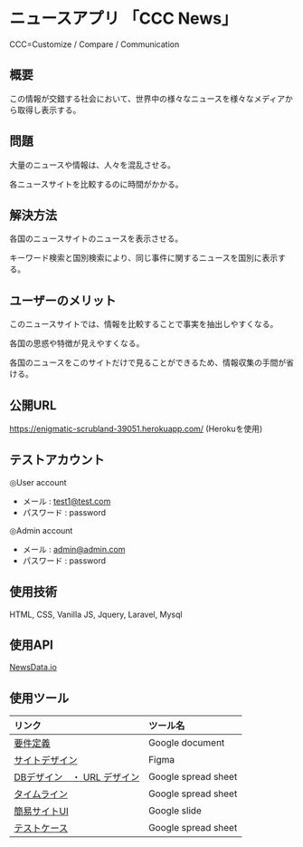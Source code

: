 # ニュースアプリ 「CCC News」
CCC=Customize / Compare / Communication

## 概要
この情報が交錯する社会において、世界中の様々なニュースを様々なメディアから取得し表示する。

## 問題
大量のニュースや情報は、人々を混乱させる。

各ニュースサイトを比較するのに時間がかかる。

## 解決方法
各国のニュースサイトのニュースを表示させる。

キーワード検索と国別検索により、同じ事件に関するニュースを国別に表示する。

## ユーザーのメリット
このニュースサイトでは、情報を比較することで事実を抽出しやすくなる。

各国の思惑や特徴が見えやすくなる。

各国のニュースをこのサイトだけで見ることができるため、情報収集の手間が省ける。

## 公開URL

<a href="https://enigmatic-scrubland-39051.herokuapp.com/" target="_blank"> https://enigmatic-scrubland-39051.herokuapp.com/ </a> (Herokuを使用)

## テストアカウント
◎User account
- メール : test1@test.com
- パスワード : password

◎Admin account
- メール : admin@admin.com
- パスワード : password

## 使用技術
HTML, CSS, Vanilla JS, Jquery, Laravel, Mysql

## 使用API
<a href="https://newsdata.io/" target="_blank"> NewsData.io </a>

## 使用ツール
| リンク | ツール名 |
| :--- | :--- |
| <a href="https://docs.google.com/document/d/1Vc4uAvCYmV-sIGeaUwQM-iwvLnw_xyrxIHZQ5Djuwsk/edit?usp=sharing" target="_blank"> 要件定義 </a>| Google document|
| <a href="https://www.figma.com/file/iJnNgNs5xrwp5EgvpLKXpO/4th_news_app?node-id=0%3A1" target="_blank">サイトデザイン <a/> | Figma |
| <a href="https://docs.google.com/spreadsheets/d/1CpEavljlidOtRxBoHjlzhHW5zaAxxPdA/edit?usp=sharing&ouid=114750385200206495733&rtpof=true&sd=true" target="_blank">DBデザイン　・ URL デザイン </a> | Google spread sheet |
| <a href="https://docs.google.com/spreadsheets/d/1lHM8dscjkFqJFGENI1s-sDoOK9HfapVV/edit?usp=sharing&ouid=114750385200206495733&rtpof=true&sd=true" target="_blank">タイムライン </a>| Google spread sheet|
| <a href="https://docs.google.com/presentation/d/1YqECG12mgv3sbMmF50gKspaJ8whR_LpzSRUvvKEoU1A/edit?usp=sharing" target="_blank"> 簡易サイトUI </a>| Google slide |
| <a href="https://docs.google.com/spreadsheets/d/170mbCMqw2jpn9p5ywwXl6OJYhSKuHudbozhdL8qgqFY/edit?usp=sharing" target="_blank"> テストケース </a> | Google spread sheet|

